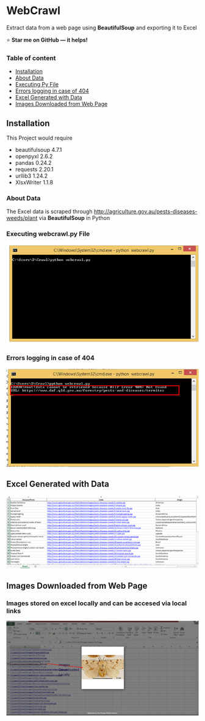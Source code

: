 # WebCrawl
Extract data from a web page using **BeautifulSoup** and exporting it to Excel

:star: **Star me on GitHub — it helps!**

### Table of content
- [Installation](#installation)
- [About Data](#About-Data)
- [Executing Py File](#Executing-Py-File)
- [Errors logging in case of 404](#Errors-logging-in-case-of-404)
- [Excel Generated with Data](#Excel-Generated-with-Data)
- [Images Downloaded from Web Page](#Excel)


## Installation

This Project would require 

- beautifulsoup 4.7.1
- openpyxl 2.6.2
- pandas 0.24.2
- requests 2.20.1
- urllib3 1.24.2
- XlsxWriter 1.1.8

### About Data

The Excel data is scraped through http://agriculture.gov.au/pests-diseases-weeds/plant
via **BeautifulSoup** in Python

### Executing **webcrawl.py** File
![Screenshot](Screenshots/Screenshot_1.png)

### Errors logging in case of **404**
![Images](Screenshots/Screenshot_2.png)

## Excel Generated with Data
![Images](Screenshots/excel_data.png)

## Images Downloaded from Web Page
### Images stored on excel locally and can be accesed via local links
![Images](Screenshots/hyperlink_excel.png)




